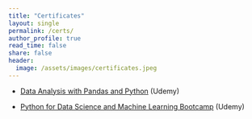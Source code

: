 ```yaml
---
title: "Certificates"
layout: single
permalink: /certs/
author_profile: true
read_time: false
share: false
header:
  image: /assets/images/certificates.jpeg
---
```



  - [Data Analysis with Pandas and Python](/assets/images/Python_Pandas_Cert.jpg) (Udemy)

  - [Python for Data Science and Machine Learning Bootcamp](/assets/images/Python_DS_Cert.jpg) (Udemy)

